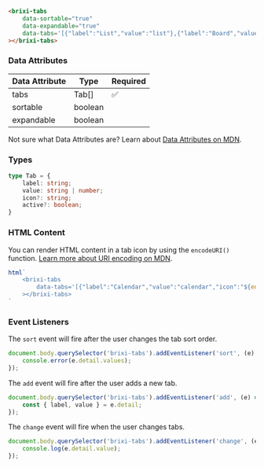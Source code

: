```html
<brixi-tabs
    data-sortable="true"
    data-expandable="true"
    data-tabs='[{"label":"List","value":"list"},{"label":"Board","value":"board"},{"label":"Calendar","value":"calendar","icon":"%3Csvg%20xmlns=%22http://www.w3.org/2000/svg%22%20class=%22h-6%20w-6%22%20fill=%22none%22%20viewBox=%220%200%2024%2024%22%20stroke=%22currentColor%22%3E%3Cpath%20stroke-linecap=%22round%22%20stroke-linejoin=%22round%22%20stroke-width=%222%22%20d=%22M8%207V3m8%204V3m-9%208h10M5%2021h14a2%202%200%20002-2V7a2%202%200%2000-2-2H5a2%202%200%2000-2%202v12a2%202%200%20002%202z%22%20/%3E%3C/svg%3E"},{"label":"Files","value":"files"}]'
></brixi-tabs>
```

### Data Attributes

| Data Attribute | Type | Required |
| -------------- | ---- | -------- |
| tabs | Tab[] | ✅ |
| sortable | boolean | |
| expandable | boolean | |

Not sure what Data Attributes are? Learn about [Data Attributes on MDN](https://developer.mozilla.org/en-US/docs/Web/HTML/Global_attributes/data-*).

### Types

```typescript
type Tab = {
    label: string;
    value: string | number;
    icon?: string;
    active?: boolean;
}
```

### HTML Content

You can render HTML content in a tab icon by using the `encodeURI()` function. [Learn more about URI encoding on MDN](https://developer.mozilla.org/en-US/docs/Web/JavaScript/Reference/Global_Objects/encodeURI).

```javascript
html`
    <brixi-tabs
        data-tabs='[{"label":"Calendar","value":"calendar","icon":"${encodeURI('<svg xmlns="http://www.w3.org/2000/svg" class="icon icon-tabler icon-tabler-home-2" width="24" height="24" viewBox="0 0 24 24" stroke-width="2" stroke="currentColor" fill="none" stroke-linecap="round" stroke-linejoin="round"><path stroke="none" d="M0 0h24v24H0z" fill="none"></path><path d="M5 12l-2 0l9 -9l9 9l-2 0"></path><path d="M5 12v7a2 2 0 0 0 2 2h10a2 2 0 0 0 2 -2v-7"></path><path d="M10 12h4v4h-4z"></path></svg>')}"}]'
    ></brixi-tabs>
`
```

### Event Listeners

The `sort` event will fire after the user changes the tab sort order.

```typescript
document.body.querySelector('brixi-tabs').addEventListener('sort', (e) => {
    console.error(e.detail.values);
});
```

The `add` event will fire after the user adds a new tab.

```typescript
document.body.querySelector('brixi-tabs').addEventListener('add', (e) => {
    const { label, value } = e.detail;
});
```

The `change` event will fire when the user changes tabs.

```typescript
document.body.querySelector('brixi-tabs').addEventListener('change', (e) => {
    console.log(e.detail.value);
});
```
